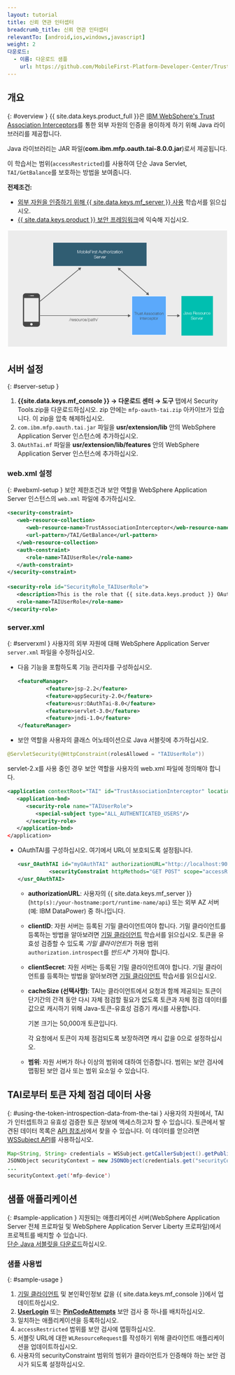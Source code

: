 ```yaml
---
layout: tutorial
title: 신뢰 연관 인터셉터
breadcrumb_title: 신뢰 연관 인터셉터
relevantTo: [android,ios,windows,javascript]
weight: 2
다운로드:
  - 이름: 다운로드 샘플
    url: https://github.com/MobileFirst-Platform-Developer-Center/TrustAssociationInterceptor/tree/release80
---
```

<!-- NLS_CHARSET=UTF-8 -->
## 개요
{: #overview }
{{ site.data.keys.product_full }}은 [IBM WebSphere's Trust Association Interceptors](https://www.ibm.com/support/knowledgecenter/SSHRKX_8.5.0/mp/security/sec_ws_tai.dita)를 통한 외부 자원의 인증을 용이하게 하기 위해 Java 라이브러리를 제공합니다. 

Java 라이브러리는 JAR 파일(**com.ibm.mfp.oauth.tai-8.0.0.jar**)로서 제공됩니다. 

이 학습서는 범위(`accessRestricted`)를 사용하여 단순 Java Servlet, `TAI/GetBalance`를 보호하는 방법을 보여줍니다. 

**전제조건:**

* [외부 자원을 인증하기 위해 {{ site.data.keys.mf_server }} 사용](../) 학습서를 읽으십시오. 
* [{{ site.data.keys.product }} 보안 프레임워크](../../)에 익숙해 지십시오.

![플로우](TAI_flow.jpg)

## 서버 설정
{: #server-setup }
1. **{{site.data.keys.mf_console }} → 다운로드 센터 → 도구** 탭에서 Security Tools.zip을 다운로드하십시오. zip 안에는 `mfp-oauth-tai.zip` 아카이브가 있습니다. 이 zip을 압축 해제하십시오. 
2. `com.ibm.mfp.oauth.tai.jar` 파일을 **usr/extension/lib** 안의 WebSphere Application Server 인스턴스에 추가하십시오. 
3. `OAuthTai.mf` 파일을 **usr/extension/lib/features** 안의 WebSphere Application Server 인스턴스에 추가하십시오. 

### web.xml 설정
{: #webxml-setup }
보안 제한조건과 보안 역할을 WebSphere Application Server 인스턴스의 `web.xml` 파일에 추가하십시오.

```xml
<security-constraint>
   <web-resource-collection>
      <web-resource-name>TrustAssociationInterceptor</web-resource-name>
      <url-pattern>/TAI/GetBalance</url-pattern>
   </web-resource-collection>
   <auth-constraint>
      <role-name>TAIUserRole</role-name>
   </auth-constraint>
</security-constraint>

<security-role id="SecurityRole_TAIUserRole">
   <description>This is the role that {{ site.data.keys.product }} OAuthTAI uses to protect the resource, and it is mandatory to map it to 'All Authenticated in Application' in WebSphere Application Server full profile and to 'ALL_AUTHENTICATED_USERS' in WebSphere Application Server Liberty.</description>
   <role-name>TAIUserRole</role-name>
</security-role>
```

### server.xml
{: #serverxml }
사용자의 외부 자원에 대해 WebSphere Application Server `server.xml`
파일을 수정하십시오. 

* 다음 기능을 포함하도록 기능 관리자를 구성하십시오.

  ```xml
  <featureManager>
           <feature>jsp-2.2</feature>
           <feature>appSecurity-2.0</feature>
           <feature>usr:OAuthTai-8.0</feature>
           <feature>servlet-3.0</feature>
           <feature>jndi-1.0</feature>
  </featureManager>
  ```

* 보안 역할을 사용자의 클래스 어노테이션으로 Java 서블릿에 추가하십시오.

```java
@ServletSecurity(@HttpConstraint(rolesAllowed = "TAIUserRole"))
```

servlet-2.x를 사용 중인 경우 보안 역할을 사용자의 web.xml 파일에 정의해야 합니다.

```xml
<application contextRoot="TAI" id="TrustAssociationInterceptor" location="TAI.war" name="TrustAssociationInterceptor"/>
   <application-bnd>
      <security-role name="TAIUserRole">
         <special-subject type="ALL_AUTHENTICATED_USERS"/>
      </security-role>
   </application-bnd>
</application>
```

* OAuthTAI를 구성하십시오. 여기에서 URL이 보호되도록 설정됩니다. 

  ```xml
  <usr_OAuthTAI id="myOAuthTAI" authorizationURL="http://localhost:9080/mfp/api" clientId="ExternalResourceId" clientSecret="ExternalResourcePass" cacheSize="500">
            <securityConstraint httpMethods="GET POST" scope="accessRestricted" securedURLs="/GetBalance"></securityConstraint>
  </usr_OAuthTAI>
  ```
    - **authorizationURL**: 사용자의 {{ site.data.keys.mf_server }} (`http(s):/your-hostname:port/runtime-name/api`) 또는 외부 AZ 서버(예: IBM DataPower) 중 하나입니다. 

    - **clientID**: 자원 서버는 등록된 기밀 클라이언트여야 합니다. 기밀 클라이언트를 등록하는 방법을 알아보려면 [기밀 클라이언트](../../confidential-clients/) 학습서를 읽으십시오. 토큰을 유효성 검증할 수 있도록 *기밀 클라이언트*가 허용 범위 `authorization.introspect`를 *반드시** 가져야 합니다. 

    - **clientSecret**: 자원 서버는 등록된 기밀 클라이언트여야 합니다. 기밀 클라이언트를 등록하는 방법을 알아보려면 [기밀 클라이언트](../../confidential-clients/) 학습서를 읽으십시오. 
    - **cacheSize (선택사항)**: TAI는 클라이언트에서 요청과 함께 제공되는 토큰이 단기간의 간격 동안 다시 자체 점검할 필요가 없도록 토큰과 자체 점검 데이터를 값으로 캐시하기 위해 Java-토큰-유효성 검증기 캐시를 사용합니다. 

        기본 크기는 50,000개 토큰입니다.   

        각 요청에서 토큰이 자체 점검되도록 보장하려면 캐시 값을 0으로 설정하십시오.   

    - **범위**: 자원 서버가 하나 이상의 범위에 대하여 인증합니다. 범위는 보안 검사에 맵핑된 보안 검사 또는 범위 요소일 수 있습니다. 

## TAI로부터 토큰 자체 점검 데이터 사용
{: #using-the-token-introspection-data-from-the-tai }
사용자의 자원에서, TAI가 인터셉트하고 유효성 검증한 토큰 정보에 액세스하고자 할 수 있습니다. 토큰에서 발견된 데이터 목록은 [API 참조서](../../../api/java-token-validator)에서 찾을 수 있습니다. 이 데이터를 얻으려면 [WSSubject API](http://www.ibm.com/support/knowledgecenter/SSEQTP_8.5.5/com.ibm.websphere.wlp.doc/ae/rwlp_sec_apis.html)를 사용하십시오. 

```java
Map<String, String> credentials = WSSubject.getCallerSubject().getPublicCredentials(Hashtable.class).iterator().next();
JSONObject securityContext = new JSONObject(credentials.get("securityContext"));
...
securityContext.get('mfp-device')
```

## 샘플 애플리케이션
{: #sample-application }
지원되는 애플리케이션 서버(WebSphere Application Server 전체 프로파일 및 WebSphere Application Server Liberty 프로파일)에서 프로젝트를 배치할 수 있습니다.   
[단순 Java 서블릿을 다운로드](https://github.com/MobileFirst-Platform-Developer-Center/TrustAssociationInterceptor/tree/release80)하십시오.

### 샘플 사용법
{: #sample-usage }
1. [기밀 클라이언트](../#confidential-client) 및 본인확인정보 값을 {{ site.data.keys.mf_console }}에서 업데이트하십시오.
2. **[UserLogin](../../user-authentication/security-check/)** 또는 **[PinCodeAttempts](../../credentials-validation/security-check/)** 보안 검사 중 하나를 배치하십시오. 
3. 일치하는 애플리케이션을 등록하십시오. 
4. `accessRestricted` 범위를 보안 검사에 맵핑하십시오. 
5. 서블릿 URL에 대한 `WLResourceRequest`를 작성하기 위해 클라이언트 애플리케이션을 업데이트하십시오. 
6. 사용자의 securityConstraint 범위의 범위가 클라이언트가 인증해야 하는 보안 검사가 되도록 설정하십시오. 
